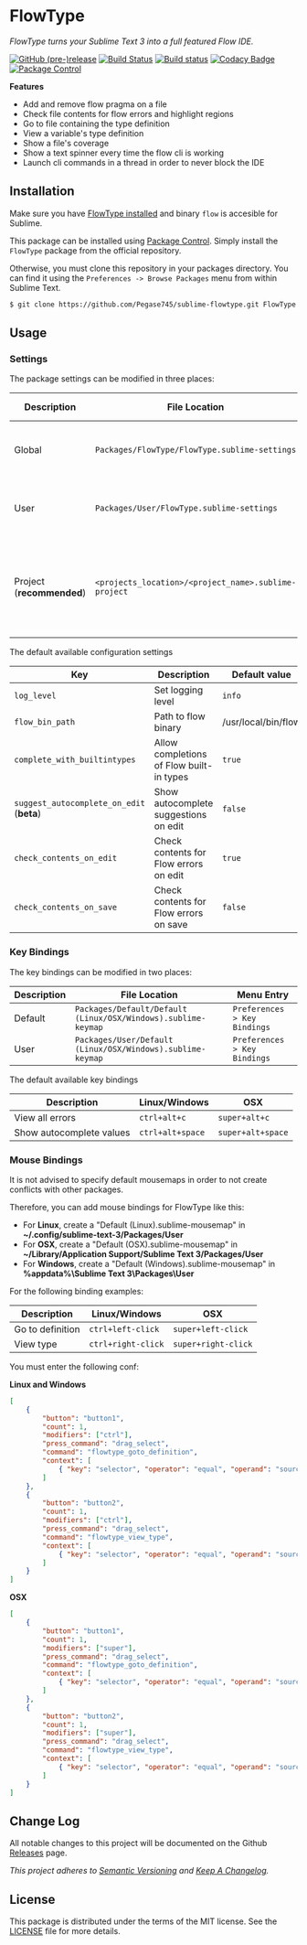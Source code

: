 # FlowType

*FlowType turns your Sublime Text 3 into a full featured Flow IDE.*

[![GitHub (pre-)release](https://img.shields.io/github/release/Pegase745/sublime-flowtype/all.svg)](https://github.com/Pegase745/sublime-flowtype/releases)
[![Build Status](https://travis-ci.org/Pegase745/sublime-flowtype.svg?branch=master)](https://travis-ci.org/Pegase745/sublime-flowtype)
[![Build status](https://ci.appveyor.com/api/projects/status/jofwwwr30ub7f8r2/branch/master?svg=true)](https://ci.appveyor.com/project/Pegase745/sublime-flowtype)
[![Codacy Badge](https://api.codacy.com/project/badge/Grade/9433d6745ed54193bb6d2204ee7c6172)](https://www.codacy.com/app/Pegase745/sublime-flowtype?utm_source=github.com&amp;utm_medium=referral&amp;utm_content=Pegase745/sublime-flowtype&amp;utm_campaign=Badge_Grade)
[![Package Control](https://img.shields.io/packagecontrol/dt/FlowType.svg)](https://packagecontrol.io/packages/FlowType)

<!-- [![codecov](https://codecov.io/gh/Pegase745/sublime-flowtype/branch/master/graph/badge.svg)](https://codecov.io/gh/Pegase745/sublime-flowtype) -->
<!-- [![Code Climate](http://img.shields.io/codeclimate/github/Pegase745/sublime-flowtype.svg)](https://codeclimate.com/github/Pegase745/sublime-flowtype) -->

**Features**

* Add and remove flow pragma on a file
* Check file contents for flow errors and highlight regions
* Go to file containing the type definition
* View a variable's type definition
* Show a file's coverage
* Show a text spinner every time the flow cli is working
* Launch cli commands in a thread in order to never block the IDE

## Installation

Make sure you have [FlowType installed](https://flow.org/en/docs/install/) and binary `flow` is accesible for Sublime.

This package can be installed using [Package Control](https://packagecontrol.io/). Simply install the `FlowType` package from the official repository.

Otherwise, you must clone this repository in your packages directory. You can find it using the `Preferences -> Browse Packages` menu from within Sublime Text.

```bash
$ git clone https://github.com/Pegase745/sublime-flowtype.git FlowType
```

## Usage

### Settings

The package settings can be modified in three places:

| Description | File Location | Menu Entry |
| ----------- | ------------- | ------------- |
| Global | `Packages/FlowType/FlowType.sublime-settings` | `Preferences > Package Settings > FlowType > Settings-Default` |
| User | `Packages/User/FlowType.sublime-settings` | `Preferences > Package Settings > FlowType > Settings-User` |
| Project (**recommended**) | `<projects_location>/<project_name>.sublime-project` | `Project > Edit Project` (*options must be placed under the settings key*) |

The default available configuration settings

| Key | Description | Default value |
| --- | ----------- | ------------- |
| `log_level` | Set logging level | `info` |
| `flow_bin_path` | Path to flow binary | /usr/local/bin/flow |
| `complete_with_builtintypes` | Allow completions of Flow built-in types | `true` |
| `suggest_autocomplete_on_edit` (**beta**) | Show autocomplete suggestions on edit | `false` |
| `check_contents_on_edit` | Check contents for Flow errors on edit | `true` |
| `check_contents_on_save` | Check contents for Flow errors on save | `false` |

### Key Bindings

The key bindings can be modified in two places:

| Description | File Location | Menu Entry |
| ----------- | ------------- | ------------- |
| Default | `Packages/Default/Default (Linux/OSX/Windows).sublime-keymap` | `Preferences > Key Bindings` |
| User | `Packages/User/Default (Linux/OSX/Windows).sublime-keymap` | `Preferences > Key Bindings` |

The default available key bindings

| Description | Linux/Windows | OSX |
| ----------- | ------------- | --- |
| View all errors | `ctrl+alt+c` | `super+alt+c` |
| Show autocomplete values | `ctrl+alt+space` | `super+alt+space` |

### Mouse Bindings

It is not advised to specify default mousemaps in order to not create conflicts with other packages.

Therefore, you can add mouse bindings for FlowType like this:

* For **Linux**, create a "Default (Linux).sublime-mousemap" in **~/.config/sublime-text-3/Packages/User**
* For **OSX**, create a "Default (OSX).sublime-mousemap" in **~/Library/Application Support/Sublime Text 3/Packages/User**
* For **Windows**, create a "Default (Windows).sublime-mousemap" in **%appdata%\Sublime Text 3\Packages\User**

For the following binding examples:

| Description | Linux/Windows | OSX |
| ----------- | ------------- | --- |
| Go to definition | `ctrl+left-click` | `super+left-click` |
| View type | `ctrl+right-click` | `super+right-click` |

You must enter the following conf:

**Linux and Windows**

```json
[
    {
        "button": "button1",
        "count": 1,
        "modifiers": ["ctrl"],
        "press_command": "drag_select",
        "command": "flowtype_goto_definition",
        "context": [
            { "key": "selector", "operator": "equal", "operand": "source.js" }
        ]
    },
    {
        "button": "button2",
        "count": 1,
        "modifiers": ["ctrl"],
        "press_command": "drag_select",
        "command": "flowtype_view_type",
        "context": [
            { "key": "selector", "operator": "equal", "operand": "source.js" }
        ]
    }
]
```

**OSX**

```json
[
    {
        "button": "button1",
        "count": 1,
        "modifiers": ["super"],
        "press_command": "drag_select",
        "command": "flowtype_goto_definition",
        "context": [
            { "key": "selector", "operator": "equal", "operand": "source.js" }
        ]
    },
    {
        "button": "button2",
        "count": 1,
        "modifiers": ["super"],
        "press_command": "drag_select",
        "command": "flowtype_view_type",
        "context": [
            { "key": "selector", "operator": "equal", "operand": "source.js" }
        ]
    }
]
```

## Change Log

All notable changes to this project will be documented on the Github [Releases](https://github.com/Pegase745/sublime-flowtype/releases) page.

*This project adheres to [Semantic Versioning](http://semver.org/) and [Keep A Changelog](http://keepachangelog.com/).*

## License

This package is distributed under the terms of the MIT license. See the [LICENSE](LICENSE) file for more details.
